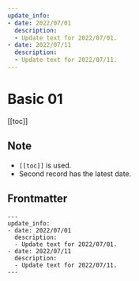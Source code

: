 ```yaml
---
update_info:
- date: 2022/07/01
  description:
  - Update text for 2022/07/01.
- date: 2022/07/11
  description:
  - Update text for 2022/07/11.
---
```

# Basic 01


[[toc]]


## Note

- `[[toc]]` is used.
- Second record has the latest date.


## Frontmatter

```
---
update_info:
- date: 2022/07/01
  description:
  - Update text for 2022/07/01.
- date: 2022/07/11
  description:
  - Update text for 2022/07/11.
---
```
